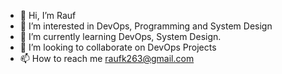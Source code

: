 - 👋 Hi, I’m Rauf
- 👀 I’m interested in DevOps, Programming and System Design
- 🌱 I’m currently learning DevOps, System Design.
- 💞️ I’m looking to collaborate on DevOps Projects
- 📫 How to reach me raufk263@gmail.com


<!---
raufk263/raufk263 is a ✨ special ✨ repository because its `README.md` (this file) appears on your GitHub profile.
You can click the Preview link to take a look at your changes.
--->
